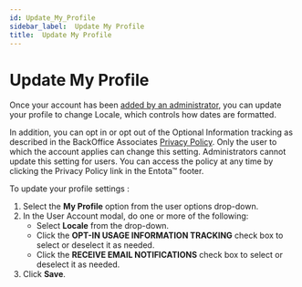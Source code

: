 ```yaml
---
id: Update_My_Profile
sidebar_label:  Update My Profile
title:  Update My Profile
---
```


# Update My Profile

Once your account has been [added by an
administrator](Add_a_User_to_Entota.md), you can update your
profile to change Locale, which controls how dates are formatted.

In addition, you can opt in or opt out of the Optional Information
tracking as described in the BackOffice Associates [Privacy
Policy](http://www.boaweb.com/privacy-policy/). Only the user to which
the account applies can change this setting. Administrators cannot
update this setting for users. You can access the policy at any time by
clicking the Privacy Policy link in the Entota™ footer.

To update your profile settings :

1.  Select the **My Profile** option from the user options drop-down.
2.  In the User Account modal, do one or more of the following:
      - Select **Locale** from the drop-down.
      - Click the **OPT-IN USAGE INFORMATION TRACKING** check box to
        select or deselect it as needed.
      - Click the **RECEIVE EMAIL NOTIFICATIONS** check box to select or
        deselect it as needed.
3.  Click **Save**.
